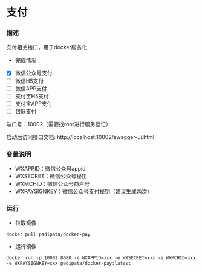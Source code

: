 # 支付

### 描述

支付相关接口，用于docker服务化

- 完成情况

* [x] 微信公众号支付
* [ ] 微信H5支付
* [ ] 微信APP支付
* [ ] 支付宝H5支付
* [ ] 支付宝APP支付
* [ ] 银联支付

端口号：10002（需要找root进行服务登记）

启动后访问接口文档: http://localhost:10002/swagger-ui.html

### 变量说明

- WXAPPID：微信公众号appid
- WXSECRET：微信公众号秘钥
- WXMCHID：微信公众号商户号
- WXPAYSIGNKEY：微信公众号支付秘钥（建议生成两次）

### 运行

- 拉取镜像

`docker pull padipata/docker-pay`

- 运行镜像

`docker run -p 10002:8080 -e WXAPPID=xxx -e WXSECRET=xxx -e WXMCHID=xxx -e WXPAYSIGNKEY=xxx padipata/docker-pay:latest`